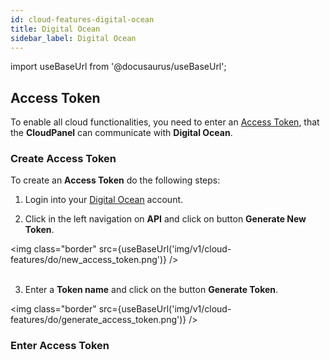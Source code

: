 ```yaml
---
id: cloud-features-digital-ocean
title: Digital Ocean
sidebar_label: Digital Ocean
---
```


import useBaseUrl from '@docusaurus/useBaseUrl';

## Access Token

To enable all cloud functionalities, you need to enter an [Access Token](https://www.digitalocean.com/docs/apis-clis/api/create-personal-access-token/),
that the **CloudPanel** can communicate with **Digital Ocean**.

### Create Access Token

To create an **Access Token** do the following steps:

1) Login into your [Digital Ocean](https://cloud.digitalocean.com/login) account. <br />

2) Click in the left navigation on **API** and click on button **Generate New Token**.

<img class="border" src={useBaseUrl('img/v1/cloud-features/do/new_access_token.png')} /> <br /><br />

3) Enter a **Token name** and click on the button **Generate Token**.

<img class="border" src={useBaseUrl('img/v1/cloud-features/do/generate_access_token.png')} />

### Enter Access Token